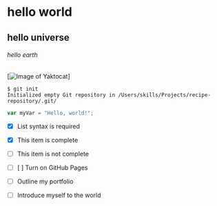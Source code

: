 # hello world
## hello universe
###### hello earth
[![Image of Yaktocat](https://octodex.github.com/images/yaktocat.png)]
```
$ git init
Initialized empty Git repository in /Users/skills/Projects/recipe-repository/.git/
```
``` javascript
var myVar = "Hello, world!";
```
- [x] List syntax is required
- [x] This item is complete
- [ ] This item is not complete
- [ ]  [ ] Turn on GitHub Pages
- [ ] Outline my portfolio
- [ ] Introduce myself to the world

